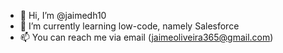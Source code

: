 - 👋 Hi, I’m @jaimedh10
- 🌱 I’m currently learning low-code, namely Salesforce
- 📫 You can reach me via email (jaimeoliveira365@gmail.com)

<!---
jaimedh10/jaimedh10 is a ✨ special ✨ repository because its `README.md` (this file) appears on your GitHub profile.
You can click the Preview link to take a look at your changes.
--->
